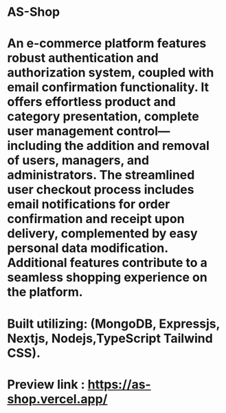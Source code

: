 # AS-Shop
# An e-commerce platform features robust authentication and authorization system, coupled with email confirmation functionality. It offers effortless product and category presentation, complete user management control—including the addition and removal of users, managers, and administrators. The streamlined user checkout process includes email notifications for order confirmation and receipt upon delivery, complemented by easy personal data modification. Additional features contribute to a seamless shopping experience on the platform.
# Built utilizing: (MongoDB, Expressjs, Nextjs, Nodejs,TypeScript Tailwind CSS).
# Preview link : https://as-shop.vercel.app/
